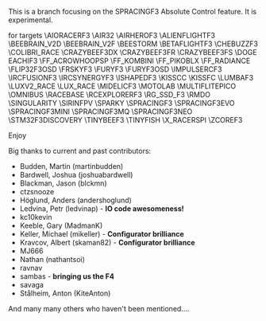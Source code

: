 This is a branch focusing on the SPRACINGF3 Absolute Control feature. It is experimental.

for targets 
\AIORACERF3 \AIR32 \AIRHEROF3 \ALIENFLIGHTF3 \BEEBRAIN_V2D \BEEBRAIN_V2F \BEESTORM \BETAFLIGHTF3 \CHEBUZZF3 \COLIBRI_RACE \CRAZYBEEF3DX \CRAZYBEEF3FR \CRAZYBEEF3FS \DOGE EACHIF3 \FF_ACROWHOOPSP \FF_KOMBINI \FF_PIKOBLX \FF_RADIANCE \FLIP32F3OSD \FRSKYF3 \FURYF3 \FURYF3OSD \IMPULSERCF3 \IRCFUSIONF3 \IRCSYNERGYF3 \ISHAPEDF3 \KISSCC \KISSFC \LUMBAF3 \LUXV2_RACE \LUX_RACE \MIDELICF3 \MOTOLAB \MULTIFLITEPICO \OMNIBUS \RACEBASE \RCEXPLORERF3 \RG_SSD_F3 \RMDO \SINGULARITY \SIRINFPV \SPARKY \SPRACINGF3 \SPRACINGF3EVO \SPRACINGF3MINI \SPRACINGF3MQ \SPRACINGF3NEO \STM32F3DISCOVERY \TINYBEEF3 \TINYFISH \X_RACERSPI \ZCOREF3

Enjoy

Big thanks to current and past contributors:
* Budden, Martin (martinbudden)
* Bardwell, Joshua (joshuabardwell)
* Blackman, Jason (blckmn)
* ctzsnooze
* Höglund, Anders (andershoglund)
* Ledvina, Petr (ledvinap) - **IO code awesomeness!**
* kc10kevin
* Keeble, Gary (MadmanK)
* Keller, Michael (mikeller) - **Configurator brilliance**
* Kravcov, Albert (skaman82) - **Configurator brilliance**
* MJ666
* Nathan (nathantsoi)
* ravnav
* sambas - **bringing us the F4**
* savaga
* Stålheim, Anton (KiteAnton)

And many many others who haven't been mentioned....
